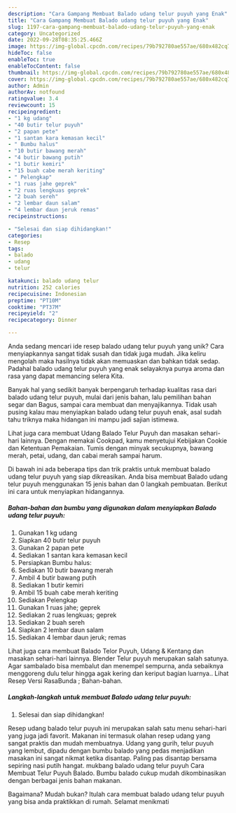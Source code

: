 ```yaml
---
description: "Cara Gampang Membuat Balado udang telur puyuh yang Enak"
title: "Cara Gampang Membuat Balado udang telur puyuh yang Enak"
slug: 1197-cara-gampang-membuat-balado-udang-telur-puyuh-yang-enak
category: Uncategorized
date: 2022-09-28T08:35:25.466Z
image: https://img-global.cpcdn.com/recipes/79b792780ae557ae/680x482cq70/balado-udang-telur-puyuh-foto-resep-utama.jpg
hideToc: false
enableToc: true
enableTocContent: false
thumbnail: https://img-global.cpcdn.com/recipes/79b792780ae557ae/680x482cq70/balado-udang-telur-puyuh-foto-resep-utama.jpg
cover: https://img-global.cpcdn.com/recipes/79b792780ae557ae/680x482cq70/balado-udang-telur-puyuh-foto-resep-utama.jpg
author: Admin
authorAv: notfound
ratingvalue: 3.4
reviewcount: 15
recipeingredient:
- "1 kg udang"
- "40 butir telur puyuh"
- "2 papan pete"
- "1 santan kara kemasan kecil"
- " Bumbu halus"
- "10 butir bawang merah"
- "4 butir bawang putih"
- "1 butir kemiri"
- "15 buah cabe merah keriting"
- " Pelengkap"
- "1 ruas jahe geprek"
- "2 ruas lengkuas geprek"
- "2 buah sereh"
- "2 lembar daun salam"
- "4 lembar daun jeruk remas"
recipeinstructions:

- "Selesai dan siap dihidangkan!"
categories:
- Resep
tags:
- balado
- udang
- telur

katakunci: balado udang telur 
nutrition: 252 calories
recipecuisine: Indonesian
preptime: "PT10M"
cooktime: "PT37M"
recipeyield: "2"
recipecategory: Dinner

---
```





Anda sedang mencari ide resep balado udang telur puyuh yang unik? Cara menyiapkannya sangat tidak susah dan tidak juga mudah. Jika keliru mengolah maka hasilnya tidak akan memuaskan dan bahkan tidak sedap. Padahal balado udang telur puyuh yang enak selayaknya punya aroma dan rasa yang dapat memancing selera Kita.





Banyak hal yang sedikit banyak berpengaruh terhadap kualitas rasa dari balado udang telur puyuh, mulai dari jenis bahan, lalu pemilihan bahan segar dan Bagus, sampai cara membuat dan menyajikannya. Tidak usah pusing kalau mau menyiapkan balado udang telur puyuh enak,      asal sudah tahu triknya maka hidangan ini mampu jadi sajian istimewa.














Lihat juga cara membuat Udang Balado Telur Puyuh dan masakan sehari-hari lainnya. Dengan memakai Cookpad, kamu menyetujui Kebijakan Cookie dan Ketentuan Pemakaian. Tumis dengan minyak secukupnya, bawang merah, petai, udang, dan cabai merah sampai harum.






Di bawah ini ada beberapa tips dan trik praktis untuk membuat balado udang telur puyuh yang siap dikreasikan. Anda bisa membuat Balado udang telur puyuh menggunakan 15 jenis bahan dan 0 langkah pembuatan. Berikut ini cara untuk menyiapkan hidangannya.

<!--inarticleads1-->

##### Bahan-bahan dan bumbu yang digunakan dalam menyiapkan Balado udang telur puyuh:

1. Gunakan 1 kg udang
1. Siapkan 40 butir telur puyuh
1. Gunakan 2 papan pete
1. Sediakan 1 santan kara kemasan kecil
1. Persiapkan  Bumbu halus:
1. Sediakan 10 butir bawang merah
1. Ambil 4 butir bawang putih
1. Sediakan 1 butir kemiri
1. Ambil 15 buah cabe merah keriting
1. Sediakan  Pelengkap
1. Gunakan 1 ruas jahe; geprek
1. Sediakan 2 ruas lengkuas; geprek
1. Sediakan 2 buah sereh
1. Siapkan 2 lembar daun salam
1. Sediakan 4 lembar daun jeruk; remas


Lihat juga cara membuat Balado Telor Puyuh, Udang &amp; Kentang dan masakan sehari-hari lainnya. Blender Telur puyuh merupakan salah satunya. Agar sambalado bisa membalut dan menempel sempurna, anda sebaiknya menggoreng dulu telur hingga agak kering dan keriput bagian luarnya.. Lihat Resep Versi RasaBunda ; Bahan-bahan. 

<!--inarticleads2-->

##### Langkah-langkah untuk membuat Balado udang telur puyuh:


1. Selesai dan siap dihidangkan!

Resep udang balado telur puyuh ini merupakan salah satu menu sehari-hari yang juga jadi favorit. Makanan ini termasuk olahan resep udang yang sangat praktis dan mudah membuatnya. Udang yang gurih, telur puyuh yang lembut, dipadu dengan bumbu balado yang pedas menjadikan masakan ini sangat nikmat ketika disantap. Paling pas disantap bersama sepiring nasi putih hangat. mukbang balado udang telur puyuh Cara Membuat Telur Puyuh Balado. Bumbu balado cukup mudah dikombinasikan dengan berbagai jenis bahan makanan. 

Bagaimana? Mudah bukan? Itulah cara membuat balado udang telur puyuh yang bisa anda praktikkan di rumah. Selamat menikmati
